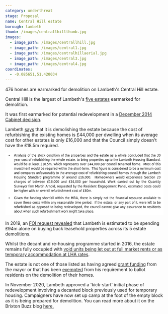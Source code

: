 ```yaml
---
category: underthreat
stage: Proposal
name: Central Hill estate 
borough: lambeth
thumb: /images/centrallhillthumb.jpg
images:
  - image_path: /images/centrallhill.jpg
  - image_path: /images/central1.jpg
  - image_path: /images/centralhillaerial.jpg
  - image_path: /images/central3.jpg
  - image_path: /images/central4.jpg
coordinates: 
  - -0.085651,51.420034
---
```

476 homes are earmarked for demolition on Lambeth's Central Hill estate.

Central Hill is the largest of Lambeth's [five estates](/underthreat/lambeth) earmarked for demolition.

It was first earmarked for potential redevelopment in a [December 2014 Cabinet decision](https://moderngov.lambeth.gov.uk/documents/s70441/03_Lambeth%20Estate%20Regeneration%20and%20Housing%20Delivery%20-%20December%202014%20v3%20docx.pdf).

Lambeth [says](https://moderngov.lambeth.gov.uk/documents/s87425/Cabinet%20Report%20-%20Central%20Hill%20-%20March%202017%20-%20final%20clean%204%20RD.pdf) that it is demolishing the estate because the cost of refurbishing the existing homes is £44,000 per dwelling when its average cost for other estates is only £16,000 and that the Council simply doesn't have the £18.5m required.

<img src="/images/centrallhillrefurb.png" class="img-fluid rounded img-thumbnail">

In 2019, an [FOI request revealed](https://www.whatdotheyknow.com/request/581698/response/1393236/attach/3/Attachment.pdf) that Lambeth is estimated to be spending £94m alone on buying back leasehold properties across its 5 estate demolitions.  

Whilst the decant and re-housing programme started in 2016, the estate remains fully occupied with [void units being let out at full market rents or as temporary accommodation at LHA rates](https://www.whatdotheyknow.com/request/581698/response/1393236/attach/4/Attachment%202.pdf).

The estate is not one of those listed as having agreed [grant funding](/approved/funding) from the mayor or that has been [exempted](/approved/ballotexemptions) from his requirement to ballot residents on the demolition of their homes.

In November 2020, Lambeth approved a 'kick-start' initial phase of redevelopment involving a decanted block previously used for temporary housing. Campaigners have now set up camp at the foot of the empty block as it is being prepared for demolition. You can read more about it on the Brixton Buzz blog [here.](https://www.brixtonbuzz.com/2020/12/campaigners-set-up-camp-to-stop-lambeth-demolishing-truslove-house-on-the-central-hill-estate-photos/)
